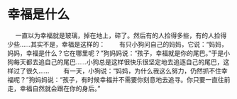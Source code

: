 # 幸福是什么
　
 一直以为幸福就是玻璃，掉在地上，碎了。然后有的人捡得多些，有的人捡得少些……其实不是，幸福是这样的： 
　　有只小狗问自己的妈妈，它说：“妈妈，妈妈，幸福是什么？它在哪里呢？”狗妈妈说：“孩子，幸福就是你的尾巴。”于是小狗每天都去追自己的尾巴……小狗总是这样很快乐很坚定地去追逐自己的尾巴，这样过了很久…… 
　　有一天，小狗说：“妈妈，为什么我这么努力，仍然抓不住幸福呢？”狗妈妈说：“孩子，有时候幸福并不需要你刻意地去追寻。你只要一直往前走，幸福自然就会跟在你的身后。” 

 